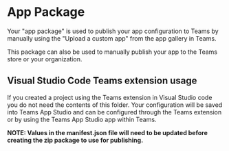 # App Package

Your "app package" is used to publish your app configuration to Teams by manually using the "Upload a custom app" from the app gallery in Teams. 

This package can also be used to manually publish your app to the Teams store or your organization.

## Visual Studio Code Teams extension usage
If you created a project using the Teams extension in Visual Studio code you do not need the contents of this folder.  Your configuration will be saved into Teams App Studio and can be configured through the Teams extension or by using the Teams App Studio app within Teams.

**NOTE: Values in the manifest.json file will need to be updated before creating the zip package to use for publishing.**